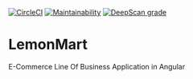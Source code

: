 [![CircleCI](https://circleci.com/gh/JayKay24/lemon-mart/tree/master.svg?style=svg)](https://circleci.com/gh/JayKay24/lemon-mart/tree/master)
[![Maintainability](https://api.codeclimate.com/v1/badges/e492f68e83fa9200b807/maintainability)](https://codeclimate.com/github/JayKay24/lemon-mart/maintainability)
[![DeepScan grade](https://deepscan.io/api/projects/3280/branches/27831/badge/grade.svg)](https://deepscan.io/dashboard#view=project&pid=3280&bid=27831)

# LemonMart

E-Commerce Line Of Business Application in Angular
